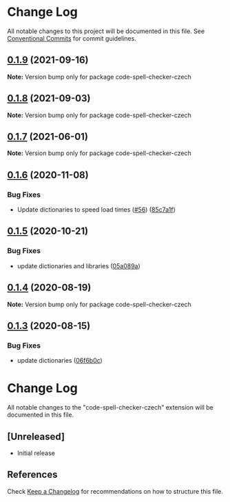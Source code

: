 # Change Log

All notable changes to this project will be documented in this file.
See [Conventional Commits](https://conventionalcommits.org) for commit guidelines.

## [0.1.9](https://github.com/streetsidesoftware/vscode-cspell-dict-extensions/compare/code-spell-checker-czech@0.1.8...code-spell-checker-czech@0.1.9) (2021-09-16)

**Note:** Version bump only for package code-spell-checker-czech





## [0.1.8](https://github.com/streetsidesoftware/vscode-cspell-dict-extensions/compare/code-spell-checker-czech@0.1.7...code-spell-checker-czech@0.1.8) (2021-09-03)

**Note:** Version bump only for package code-spell-checker-czech





## [0.1.7](https://github.com/streetsidesoftware/vscode-cspell-dict-extensions/compare/code-spell-checker-czech@0.1.6...code-spell-checker-czech@0.1.7) (2021-06-01)

**Note:** Version bump only for package code-spell-checker-czech





## [0.1.6](https://github.com/streetsidesoftware/vscode-cspell-dict-extensions/compare/code-spell-checker-czech@0.1.5...code-spell-checker-czech@0.1.6) (2020-11-08)


### Bug Fixes

* Update dictionaries to speed load times ([#56](https://github.com/streetsidesoftware/vscode-cspell-dict-extensions/issues/56)) ([85c7a1f](https://github.com/streetsidesoftware/vscode-cspell-dict-extensions/commit/85c7a1f3363945594f6d86dbb7dae7f4c95a76e7))





## [0.1.5](https://github.com/streetsidesoftware/vscode-cspell-dict-extensions/compare/code-spell-checker-czech@0.1.4...code-spell-checker-czech@0.1.5) (2020-10-21)


### Bug Fixes

* update dictionaries and libraries ([05a089a](https://github.com/streetsidesoftware/vscode-cspell-dict-extensions/commit/05a089add3e0e3606ac1604df1539adfb272461f))





## [0.1.4](https://github.com/streetsidesoftware/vscode-cspell-dict-extensions/compare/code-spell-checker-czech@0.1.3...code-spell-checker-czech@0.1.4) (2020-08-19)

**Note:** Version bump only for package code-spell-checker-czech





## [0.1.3](https://github.com/streetsidesoftware/vscode-cspell-dict-extensions/compare/code-spell-checker-czech@0.1.2...code-spell-checker-czech@0.1.3) (2020-08-15)


### Bug Fixes

* update dictionaries ([06f6b0c](https://github.com/streetsidesoftware/vscode-cspell-dict-extensions/commit/06f6b0cd9c011d55de841aa75591422a18d8a8f6))





# Change Log
All notable changes to the "code-spell-checker-czech" extension will be documented in this file.

## [Unreleased]
- Initial release

## References
Check [Keep a Changelog](http://keepachangelog.com/) for recommendations on how to structure this file.
